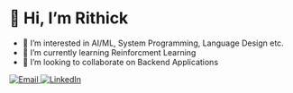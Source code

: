 # 👋 Hi, I’m Rithick
- 👀 I’m interested in AI/ML, System Programming, Language Design etc.
- 🌱 I’m currently learning Reinforcment Learning
- 💞️ I’m looking to collaborate on Backend Applications

<a href="mailto:rithicks0629@outlook.com">
  <img alt="Email" src="https://img.shields.io/badge/Email-rithicks0629@gmail.com-green?style=flat-square&logo=gmail">
</a>
<a href="https://www.linkedin.com/in/rithick-s/">
  <img alt="LinkedIn" src="https://img.shields.io/badge/LinkedIn-Rithick%20S-green?style=flat-square&logo=linkedin">
</a>


<!---
te-yd/te-yd is a ✨ special ✨ repository because its `README.md` (this file) appears on your GitHub profile.
You can click the Preview link to take a look at your changes.
--->
